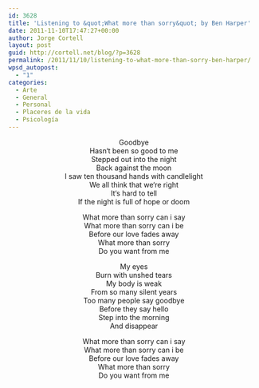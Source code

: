```yaml
---
id: 3628
title: 'Listening to &quot;What more than sorry&quot; by Ben Harper'
date: 2011-11-10T17:47:27+00:00
author: Jorge Cortell
layout: post
guid: http://cortell.net/blog/?p=3628
permalink: /2011/11/10/listening-to-what-more-than-sorry-ben-harper/
wpsd_autopost:
  - "1"
categories:
  - Arte
  - General
  - Personal
  - Placeres de la vida
  - Psicología
---
```

<p style="text-align: center">
  Goodbye<br /> Hasn‘t been so good to me<br /> Stepped out into the night<br /> Back against the moon<br /> I saw ten thousand hands with candlelight<br /> We all think that we‘re right<br /> It‘s hard to tell<br /> If the night is full of hope or doom
</p>

<p style="text-align: center">
  What more than sorry can i say<br /> What more than sorry can i be<br /> Before our love fades away<br /> What more than sorry<br /> Do you want from me
</p>

<p style="text-align: center">
  My eyes<br /> Burn with unshed tears<br /> My body is weak<br /> From so many silent years<br /> Too many people say goodbye<br /> Before they say hello<br /> Step into the morning<br /> And disappear
</p>

<p style="text-align: center">
  What more than sorry can i say<br /> What more than sorry can i be<br /> Before our love fades away<br /> What more than sorry<br /> Do you want from me
</p>